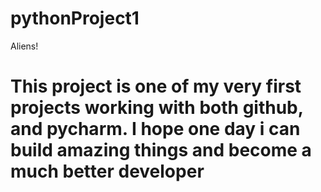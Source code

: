 # pythonProject1
Aliens!
# This project is one of my very first projects working with both github, and pycharm. I hope one day i can build amazing things and become a much better developer

